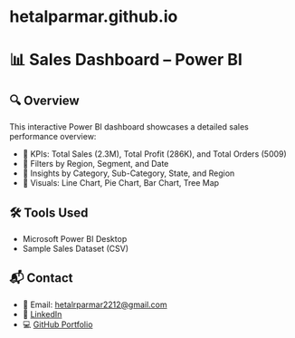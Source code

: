 # hetalparmar.github.io
# 📊 Sales Dashboard – Power BI

## 🔍 Overview
This interactive Power BI dashboard showcases a detailed sales performance overview:
- 📌 KPIs: Total Sales (2.3M), Total Profit (286K), and Total Orders (5009)
- 📌 Filters by Region, Segment, and Date
- 📌 Insights by Category, Sub-Category, State, and Region
- 📌 Visuals: Line Chart, Pie Chart, Bar Chart, Tree Map

## 🛠 Tools Used
- Microsoft Power BI Desktop
- Sample Sales Dataset (CSV)

## 📬 Contact
- 📧 Email: hetalrparmar2212@gmail.com  
- 💼 [LinkedIn](https://www.linkedin.com/in/hetal-ramesh-parmar-9b4424209/)  
- 💻 [GitHub Portfolio](https://github.com/hetalrparmar)

